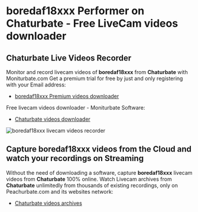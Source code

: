 # boredaf18xxx Performer on Chaturbate - Free LiveCam videos downloader

## Chaturbate Live Videos Recorder

Monitor and record livecam videos of **boredaf18xxx** from **Chaturbate** with Moniturbate.com
Get a premium trial for free by just and only registering with your Email address:
* [boredaf18xxx Premium videos downloader](https://moniturbate.com/request-demo-licence-key.html)

Free livecam videos downloader - Moniturbate Software:
* [Chaturbate videos downloader](https://moniturbate.com/moniturbate-download-software.html)

![boredaf18xxx livecam videos recorder](https://peachurnet.com/templates/moniturbate-software.png)


## Capture boredaf18xxx videos from the Cloud and watch your recordings on Streaming

Without the need of downloading a software, capture **boredaf18xxx** livecam videos from **Chaturbate** 100% online.
Watch Livecam archives from **Chaturbate** unlimitedly from thousands of existing recordings, only on Peachurbate.com and its websites network:
* [Chaturbate videos archives](https://peachurnet.com/)